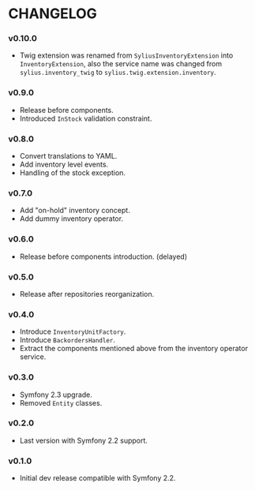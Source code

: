 CHANGELOG
=========

### v0.10.0

* Twig extension was renamed from `SyliusInventoryExtension` into `InventoryExtension`,
  also the service name was changed from `sylius.inventory_twig` to `sylius.twig.extension.inventory`.

### v0.9.0

* Release before components.
* Introduced ``InStock`` validation constraint.

### v0.8.0

* Convert translations to YAML.
* Add inventory level events.
* Handling of the stock exception.

### v0.7.0

* Add "on-hold" inventory concept.
* Add dummy inventory operator.

### v0.6.0

* Release before components introduction. (delayed)

### v0.5.0

* Release after repositories reorganization.

### v0.4.0

* Introduce ``InventoryUnitFactory``.
* Introduce ``BackordersHandler``.
* Extract the components mentioned above from the inventory operator service.

### v0.3.0

* Symfony 2.3 upgrade.
* Removed ``Entity`` classes.

### v0.2.0

* Last version with Symfony 2.2 support.

### v0.1.0

* Initial dev release compatible with Symfony 2.2.
